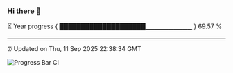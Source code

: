 ### Hi there 👋

⏳ Year progress { ████████████████████▁▁▁▁▁▁▁▁▁▁ } 69.57 %

---

⏰ Updated on Thu, 11 Sep 2025 22:38:34 GMT

![Progress Bar CI](https://github.com/IshwaranRudhara/GIT-ACTION/workflows/Progress%20Bar%20CI/badge.svg)
